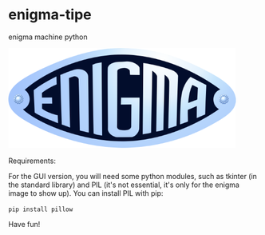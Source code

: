 # enigma-tipe
enigma machine python

![alt tag](https://github.com/omnitrogen/enigma/blob/master/enigma_logo_1.png)

Requirements:

For the GUI version, you will need some python modules, such as tkinter (in the standard library) and PIL (it's not essential, it's only for the enigma image to show up).
You can install PIL with pip:

<code>pip install pillow</code>

Have fun!
